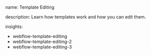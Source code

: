 name: Template Editing

description: Learn how templates work and how you can edit them.

insights:
  - webflow-template-editing
  - webflow-template-editing-2
  - webflow-template-editing-3